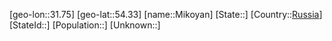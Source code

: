 ﻿---
location: [54.33,31.75]
type: City
tags:
- geo/City


SpocWebEntityId: 32475
isDeleted: false
confidential: public

---
[geo-lon::31.75]
[geo-lat::54.33]
[name::Mikoyan]
[State::]
[Country::[Russia](geo/Continent/Europe/Russia.md)]
[StateId::]
[Population::]
[Unknown::]

